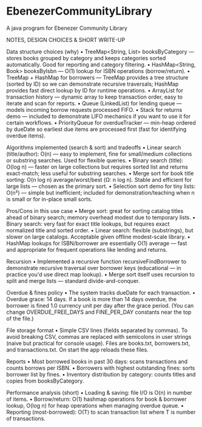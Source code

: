 # EbenezerCommunityLibrary
A java program for Ebenezer Community Library

NOTES, DESIGN CHOICES & SHORT WRITE-UP

Data structure choices (why)
•	TreeMap<String, List<Book>> booksByCategory — stores books grouped by category and keeps categories sorted automatically. Good for reporting and category filtering.
•	HashMap<String, Book> booksByIsbn — O(1) lookup for ISBN operations (borrow/return).
•	TreeMap + HashMap for borrowers — TreeMap provides a tree structure (sorted by ID) so we can demonstrate recursive traversals; HashMap provides fast direct lookup by ID for runtime operations.
•	ArrayList for transaction history — dynamic array to keep transaction order, easy to iterate and scan for reports.
•	Queue (LinkedList) for lending queue — models incoming borrow requests processed FIFO.
•	Stack for returns demo — included to demonstrate LIFO mechanics if you want to use it for certain workflows.
•	PriorityQueue for overdueTracker — min-heap ordered by dueDate so earliest due items are processed first (fast for identifying overdue items).

Algorithms implemented (search & sort) and tradeoffs
•	Linear search (title/author): O(n) — easy to implement, fine for small/medium collections or substring searches. Used for flexible queries.
•	Binary search (title): O(log n) — faster on large collections but requires sorted list and returns exact-match; less useful for substring searches.
•	Merge sort for book title sorting: O(n log n) average/worst/best (Ω: n log n). Stable and efficient for large lists — chosen as the primary sort.
•	Selection sort demo for tiny lists: O(n²) — simple but inefficient; included for demonstration/teaching when n is small or for in-place small sorts.

Pros/Cons in this use case
•	Merge sort: great for sorting catalog titles ahead of binary search; memory overhead modest due to temporary lists.
•	Binary search: very fast for exact title lookups, but requires exact normalized title and sorted order.
•	Linear search: flexible (substrings), but slower on large catalogs. Acceptable given offline modest-scale library.
•	HashMap lookups for ISBN/borrower are essentially O(1) average — fast and appropriate for frequent operations like lending and returns.

Recursion
•	Implemented a recursive function recursiveFindBorrower to demonstrate recursive traversal over borrower keys (educational — in practice you'd use direct map lookup).
•	Merge sort itself uses recursion to split and merge lists — standard divide-and-conquer.

Overdue & fines policy
•	The system tracks dueDate for each transaction.
•	Overdue grace: 14 days. If a book is more than 14 days overdue, the borrower is fined 1.0 currency unit per day after the grace period. (You can change OVERDUE_FREE_DAYS and FINE_PER_DAY constants near the top of the file.)

File storage format
•	Simple CSV lines (fields separated by commas). To avoid breaking CSV, commas are replaced with semicolons in user strings (naive but practical for console usage). Files are books.txt, borrowers.txt, and transactions.txt. On start the app reloads these files.

Reports
•	Most borrowed books in past 30 days: scans transactions and counts borrows per ISBN.
•	Borrowers with highest outstanding fines: sorts borrower list by fines.
•	Inventory distribution by category: counts titles and copies from booksByCategory.

Performance analysis (short)
•	Loading & saving: file I/O is O(n) in number of items.
•	Borrow/return: O(1) hashmap operations for book & borrower lookup, O(log n) for heap operations when managing overdue queue.
•	Reporting (most-borrowed): O(T) to scan transaction list where T is number of transactions.

